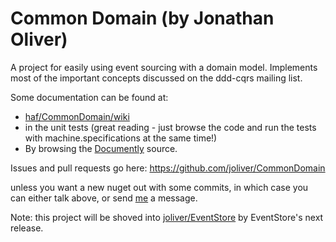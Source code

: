 # Common Domain (by Jonathan Oliver)

A project for easily using event sourcing with a domain model. Implements 
most of the important concepts discussed on the ddd-cqrs mailing list.

Some documentation can be found at:

 * [haf/CommonDomain/wiki](https://github.com/haf/CommonDomain/wiki)
 * in the unit tests (great reading - just browse the code and run the tests
   with machine.specifications at the same time!)
 * By browsing the [Documently](https://github.com/haf/Documently) source.
 
Issues and pull requests go here:
https://github.com/joliver/CommonDomain

unless you want a new nuget out with some commits, in which case you can either talk above,
or send [me](https://github.com/haf) a message.

Note: this project will be shoved into [joliver/EventStore](https://github.com/joliver/EventStore)
by EventStore's next release.